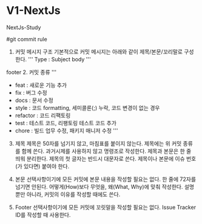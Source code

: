 # V1-NextJs
NextJs-Study

#git commit rule
1. 커밋 메시지 구조
기본적으로 커밋 메시지는 아래와 같이 제목/본문/꼬리말로 구성한다.
'''
Type : Subject
body
'''

footer
2. 커밋 종류
'''
- feat 		: 새로운 기능 추가
- fix 		: 버그 수정
- docs 		: 문서 수정
- style 	: 코드 formatting, 세미콜론(;) 누락, 코드 변경이 없는 경우
- refactor 	: 코드 리팩토링
- test 		: 테스트 코드, 리팽토링 테스트 코드 추가
- chore 	: 빌드 업무 수정, 패키지 매니저 수정
'''

3. 제목
제목은 50자를 넘기지 않고, 마침표를 붙이지 않는다.
제목에는 위 커밋 종류를 함께 쓴다.
과거시제를 사용하지 않고 명령조로 작성한다.
제목과 본문은 한 줄 띄워 분리한다.
제목의 첫 글자는 반드시 대문자로 쓴다.
제목이나 본문에 이슈 번호(가 있다면) 붙여야 한다.

4. 본문
선택사항이기에 모든 커밋에 본문 내용을 작성할 필요는 없다.
한 줄에 72자를 넘기면 안된다.
어떻게(How)보다 무엇을, 왜(What, Why)에 맞춰 작성한다.
설명뿐만 아니라, 커밋의 이유를 작성할 때에도 쓴다.

5. Footer
선택사항이기에 모든 커밋에 꼬릿말을 작성할 필요는 없다.
Issue Tracker ID를 작성할 때 사용한다.
